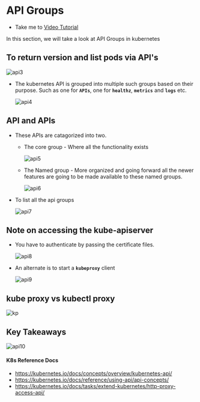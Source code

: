 # API Groups
  - Take me to [Video Tutorial](https://kodekloud.com/topic/api-groups/)
  
In this section, we will take a look at API Groups in kubernetes

## To return version and list pods via API's 

 ![api3](api3_CKA.PNG)
 
- The kubernetes API is grouped into multiple such groups based on their purpose. Such as one for **`APIs`**, one for **`healthz`**, **`metrics`** and **`logs`** etc.

  ![api4](api4_CKA.PNG)
 
## API and APIs
- These APIs are catagorized into two.
  - The core group - Where all the functionality exists
    
    ![api5](api5_CKA.PNG)
 
  - The Named group - More organized and going forward all the newer features are going to be made available to these named groups.
  
    ![api6](api6_CKA.PNG)
    
- To list all the api groups

  ![api7](api7_CKA.PNG)
  
## Note on accessing the kube-apiserver
- You have to authenticate by passing the certificate files.

  ![api8](api8_CKA.PNG)
  
- An alternate is to start a **`kubeproxy`** client
  
  ![api9](api9_CKA.PNG)
  
## kube proxy vs kubectl proxy
 
  ![kp](kp_CKA.PNG)
  
## Key Takeaways

  ![api10](api10_CKA.PNG)

#### K8s Reference Docs
- https://kubernetes.io/docs/concepts/overview/kubernetes-api/
- https://kubernetes.io/docs/reference/using-api/api-concepts/
- https://kubernetes.io/docs/tasks/extend-kubernetes/http-proxy-access-api/
